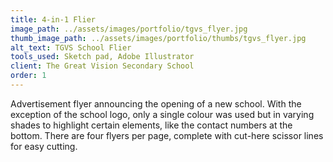 ```yaml
---
title: 4-in-1 Flier
image_path: ../assets/images/portfolio/tgvs_flyer.jpg
thumb_image_path: ../assets/images/portfolio/thumbs/tgvs_flyer.jpg
alt_text: TGVS School Flier
tools_used: Sketch pad, Adobe Illustrator
client: The Great Vision Secondary School
order: 1
---
```

Advertisement flyer announcing the opening of a new school. With the exception of the school logo, only a single colour was used but in varying shades to highlight certain elements, like the contact numbers at the bottom. There are four flyers per page, complete with cut-here scissor lines for easy cutting.
